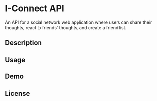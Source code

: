 # I-Connect API
An API for a social network web application where users can share their thoughts, react to friends’ thoughts, and create a friend list.

## Description

## Usage

## Demo

## License 
